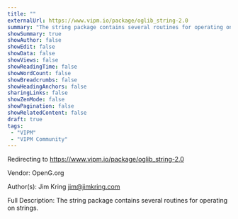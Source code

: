 ```yaml
---
title: ""
externalUrl: https://www.vipm.io/package/oglib_string-2.0
summary: "The string package contains several routines for operating on strings.."
showSummary: true
showAuthor: false
showEdit: false
showData: false
showViews: false
showReadingTime: false
showWordCount: false
showBreadcrumbs: false
showHeadingAnchors: false
sharingLinks: false
showZenMode: false
showPagination: false
showRelatedContent: false
draft: true
tags:
 - "VIPM"
 - "VIPM Community"
---
```


Redirecting to https://www.vipm.io/package/oglib_string-2.0

Vendor: OpenG.org

Author(s): Jim Kring <jim@jimkring.com>
 
Full Description:
The string package contains several routines for operating on strings.
